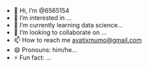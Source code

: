 - 👋 Hi, I’m @6565154
- 👀 I’m interested in ...
- 🌱 I’m currently learning data science...
- 💞️ I’m looking to collaborate on ...
- 📫 How to reach me ayatixmumo@gmail.com
- 😄 Pronouns: him/he...
- ⚡ Fun fact: ...

<!---
6565154/6565154 is a ✨ special ✨ repository because its `README.md` (this file) appears on your GitHub profile.
You can click the Preview link to take a look at your changes.
--->
